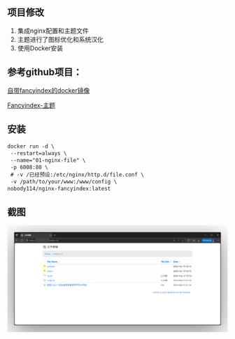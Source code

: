 ## 项目修改
1. 集成nginx配置和主题文件
2. 主题进行了图标优化和系统汉化
3. 使用Docker安装

## 参考github项目：

[自带fancyindex的docker镜像](https://github.com/shiharuharu/docker-nginx-fancyindex)

[Fancyindex-主题](https://github.com/alehaa/nginx-fancyindex-flat-theme)

## 安装
```
docker run -d \
 --restart=always \
 --name="01-nginx-file" \
 -p 6008:80 \
 # -v /已经预设:/etc/nginx/http.d/file.conf \
 -v /path/to/your/www:/www/config \
nobody114/nginx-fancyindex:latest
```

## 截图
![预览](nginx-fancyindex/.theme/主题预览截图-screenshot.png)